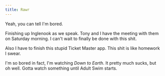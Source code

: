 ```yaml
---
title: Rawr
---
```


Yeah, you can tell I'm bored.

Finishing up Inglenook as we speak. Tony and I have the meeting with them on
Saturday morning. I can't wait to finally be done with this shit.

Also I have to finish this stupid Ticket Master app. This shit is like
homework I swear.

I'm so bored in fact, I'm watching _Down to Earth_. It pretty much sucks, but
oh well. Gotta watch something until Adult Swim starts.
